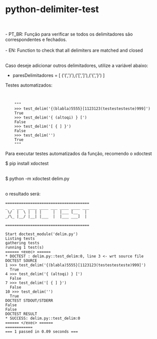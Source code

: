 # python-delimiter-test
<br />
<br />
- PT_BR: Função para verificar se todos os delimitadores são correspondentes e fechados. 
<br />
<br />
- EN: Function to check that all delimiters are matched and closed
<br />
<br />

Caso deseje adicionar outros delimitadores, utilize a variável abaixo:
<br />

- paresDelimitadores = [ ('(',')'),('[',']'),('{','}') ]


Testes automatizados:


<br />

```
    """
    >>> test_delim('{(blabla)5555}[1123123(testestesteste)999]')
    True
    >>> test_delim('{ (altoqi) } [')
    False
    >>> test_delim('[ { ] }')
    False
    >>> test_delim('')
    True
    """

```
Para executar testes automatizados da função, recomendo o xdoctest
<br />

$ pip install xdoctest
<br />
<br />

$ python -m xdoctest delim.py
<br />
<br />

o resultado será:

```
=====================================
_  _ ___  ____ ____ ___ ____ ____ ___
 \/  |  \ |  | |     |  |___ [__   |
_/\_ |__/ |__| |___  |  |___ ___]  |

=====================================

Start doctest_module('delim.py')
Listing tests
gathering tests
running 1 test(s)
====== <exec> ======
* DOCTEST : delim.py::test_delim:0, line 3 <- wrt source file
DOCTEST SOURCE
1 >>> test_delim('{(blabla)5555}[1123123(testestesteste)999]')
  True
4 >>> test_delim('{ (altoqi) } [')
  False
7 >>> test_delim('[ { ] }')
  False
10 >>> test_delim('')
  True
DOCTEST STDOUT/STDERR
False
False
DOCTEST RESULT
* SUCCESS: delim.py::test_delim:0
====== </exec> ======
============
=== 1 passed in 0.09 seconds ===
```


